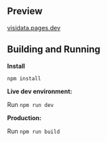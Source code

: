 ## Preview

[visidata.pages.dev](https://visidata.pages.dev)

## Building and Running 

**Install**

`npm install`

**Live dev environment:**

Run `npm run dev`

**Production:**

Run `npm run build`